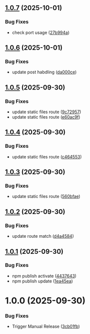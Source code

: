 ## [1.0.7](https://github.com/easingthemes/mocker/compare/v1.0.6...v1.0.7) (2025-10-01)


### Bug Fixes

* check port usage ([27b994a](https://github.com/easingthemes/mocker/commit/27b994a76794a12c3f3257bafc659d373cde29b0))

## [1.0.6](https://github.com/easingthemes/mocker/compare/v1.0.5...v1.0.6) (2025-10-01)


### Bug Fixes

* update post habdling ([da000ce](https://github.com/easingthemes/mocker/commit/da000cee37b32618c40d9ee64829e368ed57fffa))

## [1.0.5](https://github.com/easingthemes/mocker/compare/v1.0.4...v1.0.5) (2025-09-30)


### Bug Fixes

* update static files route ([9c72957](https://github.com/easingthemes/mocker/commit/9c72957ff80690ce25aebe36d85a4a1d3cc58cca))
* update static files route ([e60ac9f](https://github.com/easingthemes/mocker/commit/e60ac9fa208261771b51453d89221f447a26cfd2))

## [1.0.4](https://github.com/easingthemes/mocker/compare/v1.0.3...v1.0.4) (2025-09-30)


### Bug Fixes

* update static files route ([c464553](https://github.com/easingthemes/mocker/commit/c46455384cc8926a94b6f62fec22b65f980b8209))

## [1.0.3](https://github.com/easingthemes/mocker/compare/v1.0.2...v1.0.3) (2025-09-30)


### Bug Fixes

* update static files route ([560bfae](https://github.com/easingthemes/mocker/commit/560bfae2269f9c930a7a2610651d261c1f1e9992))

## [1.0.2](https://github.com/easingthemes/mocker/compare/v1.0.1...v1.0.2) (2025-09-30)


### Bug Fixes

* update route match ([d4a4584](https://github.com/easingthemes/mocker/commit/d4a45848229a96e6850b4fec8c3f42a721591450))

## [1.0.1](https://github.com/easingthemes/mocker/compare/v1.0.0...v1.0.1) (2025-09-30)


### Bug Fixes

* npm publish activate ([4437643](https://github.com/easingthemes/mocker/commit/44376437f635a6cbbc566ea8df212c0aea1d6b20))
* npm publish update ([1ea45ea](https://github.com/easingthemes/mocker/commit/1ea45ea8d03f2ceb4a9e58c884e3bbcff9a017df))

# 1.0.0 (2025-09-30)


### Bug Fixes

* Trigger Manual Release ([3cb01fb](https://github.com/easingthemes/mocker/commit/3cb01fba31b680d9f05e4de0674628ce42f71590))
